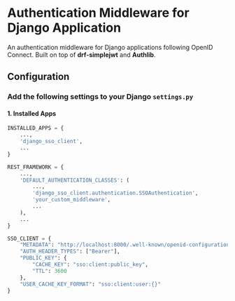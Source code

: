 # Authentication Middleware for Django Application

An authentication middleware for Django applications following OpenID Connect. Built on top of **drf-simplejwt** and **Authlib**.

## Configuration

### Add the following settings to your Django `settings.py`

#### 1. **Installed Apps**

```python
INSTALLED_APPS = {
    ...,
    'django_sso_client',
    ...
}

REST_FRAMEWORK = {
    ...,
    'DEFAULT_AUTHENTICATION_CLASSES': (
        ...,
        'django_sso_client.authentication.SSOAuthentication',
        'your_custom_middleware',
        ...
    ),
    ...
}

SSO_CLIENT = {
    "METADATA": "http://localhost:8000/.well-known/openid-configuration",
    "AUTH_HEADER_TYPES": ["Bearer"],
    "PUBLIC_KEY": {
        "CACHE_KEY": "sso:client:public_key",
        "TTL": 3600
    },
    "USER_CACHE_KEY_FORMAT": "sso:client:user:{}"
}

